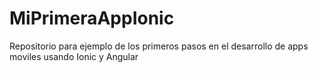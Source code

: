 # MiPrimeraAppIonic
Repositorio para ejemplo de los primeros pasos en el desarrollo de apps moviles usando Ionic y Angular
